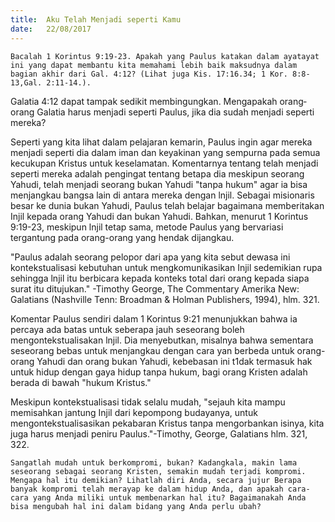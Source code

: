 ```yaml
---
title:  Aku Telah Menjadi seperti Kamu
date:   22/08/2017
---
```


`Bacalah 1 Korintus 9:19-23. Apakah yang Paulus katakan dalam ayat­ayat ini yang dapat membantu kita memahami lebih baik maksudnya dalam bagian akhir dari Gal. 4:12? (Lihat juga Kis. 17:16.34; 1 Kor. 8:8-13,Gal. 2:11-14.).`

Galatia 4:12 dapat tampak sedikit membingungkan. Mengapakah orang­orang Galatia harus menjadi seperti Paulus, jika dia sudah menjadi seperti mereka?

Seperti yang kita lihat dalam pelajaran kemarin, Paulus ingin agar mereka menjadi seperti dia dalam iman dan keyakinan yang sempurna pada semua kecukupan Kristus untuk keselamatan. Komentarnya tentang telah menjadi seperti mereka adalah pengingat tentang betapa dia meskipun seorang Yahudi, telah menjadi seorang bukan Yahudi "tanpa hukum" agar ia bisa menjangkau bangsa lain di antara mereka dengan lnjil. Sebagai misionaris besar ke dunia bukan Yahudi, Paulus telah belajar bagaimana memberitakan Injil kepada orang Yahudi dan bukan Yahudi. Bahkan, menurut 1 Korintus 9:19-23, meskipun lnjil tetap sama, metode Paulus yang bervariasi tergantung pada orang-orang yang hendak dijangkau.

"Paulus adalah seorang pelopor dari apa yang kita sebut dewasa ini kontekstualisasi kebutuhan untuk mengkomunikasikan Injil sedemikian rupa sehingga lnjil itu berbicara kepada konteks total dari orang kepada siapa surat itu ditujukan." -Timothy George, The Commentary Amerika New: Galatians (Nashville Tenn: Broadman & Holman Publishers, 1994), hlm. 321.

Komentar Paulus sendiri dalam 1 Korintus 9:21 menunjukkan bahwa ia percaya ada batas untuk seberapa jauh seseorang boleh mengontekstualisakan lnjil. Dia menyebutkan, misalnya bahwa sementara seseorang bebas untuk menjangkau dengan cara yan berbeda untuk orang-orang Yahudi dan orang bukan Yahudi, kebebasan ini t1dak termasuk hak untuk hidup dengan gaya hidup tanpa hukum, bagi orang Kristen adalah berada di bawah "hukum Kristus."

Meskipun kontekstualisasi tidak selalu mudah, "sejauh kita mampu memisahkan jantung Injil dari kepompong budayanya, untuk mengontekstualisasikan pekabaran Kristus tanpa mengorbankan isinya, kita juga harus menjadi peniru Paulus."-Timothy, George, Galatians hlm. 321, 322.

`Sangatlah mudah untuk berkompromi, bukan? Kadangkala, makin lama seseorang sebagai seorang Kristen, semakin mudah terjadi kompromi. Mengapa hal itu demikian? Lihatlah diri Anda, secara jujur Berapa banyak kompromi telah merayap ke dalam hidup Anda, dan apakah cara-cara yang Anda miliki untuk membenarkan hal itu? Bagaimanakah Anda bisa mengubah hal ini dalam bidang yang Anda perlu ubah?`
